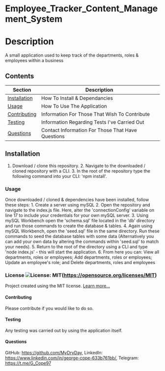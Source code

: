 # Employee_Tracker_Content_Management_System

  # Description
  A small application used to keep track of the departments, roles & employees within a business

  ## Contents
  Section                       | Description
  ----------------------------- | --------------------------------------------------
  [Installation](#Installation) | How To Install & Dependancies
  [Usage](#Usage)               | How To Use The Application
  [Contributing](#Contributing) | Information For Those That Wish To Contribute
  [Testing](#Testing)           | Information Regarding Tests I've Carried Out
  [Questions](#Questions)       | Contact Information For Those That Have Questions

  ## Installation
  1. Download / clone this repository. 2. Navigate to the downloaded / cloned repository with a CLI. 3. In the root of the repository type the following command into your CLI: 'npm install'. 

  ### Usage
  Once downloaded / cloned & dependencies have been installed, follow these steps: 1. Create a server using mySQL 2. Open the repository and navigate to the index.js file. Here, alter the 'connectionConfig' variable on line 17 to include your credentials for your own mySQL server. 3. Using mySQL Workbench open the 'schema.sql' file located in the 'db' directory and run those commands to create the database & tables. 4. Again using mySQL Workbench, open the 'seed.sql' file in the same directory. Run these commands to seed the database tables with some data (Alternatively you can add your own data by altering the commands within 'seed.sql' to match your needs). 5. Return to the root of the directory using a CLI and type 'node index.js' - this will start the application. 6. From here you can: View all departments, roles or employees; Add departments, roles or employees; Update an employee's role; and Delete departments, roles and employees

  ### License ![License: MIT](https://img.shields.io/badge/License-MIT-yellow.svg)(https://opensource.org/licenses/MIT) 
 
Project created using the MIT license.
[Learn more...](https://opensource.org/licenses/MIT)

  #### Contributing
  Please contribute if you would like to do so.

  #### Testing
  Any testing was carried out by using the application itself.

  #### Questions
   GitHub: https://github.com/MyDryDay, LinkedIn: https://www.linkedin.com/in/george-cope-633b761bb/, Telegram: https://t.me/G_Cope97